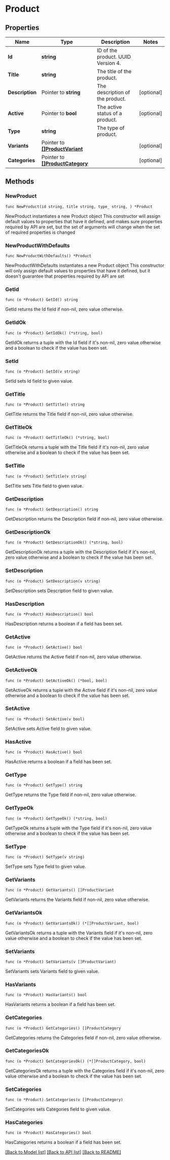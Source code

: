 # Product

## Properties

Name | Type | Description | Notes
------------ | ------------- | ------------- | -------------
**Id** | **string** | ID of the product. UUID Version 4. | 
**Title** | **string** | The title of the product. | 
**Description** | Pointer to **string** | The description of the product. | [optional] 
**Active** | Pointer to **bool** | The active status of a product. | [optional] 
**Type** | **string** | The type of product. | 
**Variants** | Pointer to [**[]ProductVariant**](ProductVariant.md) |  | [optional] 
**Categories** | Pointer to [**[]ProductCategory**](ProductCategory.md) |  | [optional] 

## Methods

### NewProduct

`func NewProduct(id string, title string, type_ string, ) *Product`

NewProduct instantiates a new Product object
This constructor will assign default values to properties that have it defined,
and makes sure properties required by API are set, but the set of arguments
will change when the set of required properties is changed

### NewProductWithDefaults

`func NewProductWithDefaults() *Product`

NewProductWithDefaults instantiates a new Product object
This constructor will only assign default values to properties that have it defined,
but it doesn't guarantee that properties required by API are set

### GetId

`func (o *Product) GetId() string`

GetId returns the Id field if non-nil, zero value otherwise.

### GetIdOk

`func (o *Product) GetIdOk() (*string, bool)`

GetIdOk returns a tuple with the Id field if it's non-nil, zero value otherwise
and a boolean to check if the value has been set.

### SetId

`func (o *Product) SetId(v string)`

SetId sets Id field to given value.


### GetTitle

`func (o *Product) GetTitle() string`

GetTitle returns the Title field if non-nil, zero value otherwise.

### GetTitleOk

`func (o *Product) GetTitleOk() (*string, bool)`

GetTitleOk returns a tuple with the Title field if it's non-nil, zero value otherwise
and a boolean to check if the value has been set.

### SetTitle

`func (o *Product) SetTitle(v string)`

SetTitle sets Title field to given value.


### GetDescription

`func (o *Product) GetDescription() string`

GetDescription returns the Description field if non-nil, zero value otherwise.

### GetDescriptionOk

`func (o *Product) GetDescriptionOk() (*string, bool)`

GetDescriptionOk returns a tuple with the Description field if it's non-nil, zero value otherwise
and a boolean to check if the value has been set.

### SetDescription

`func (o *Product) SetDescription(v string)`

SetDescription sets Description field to given value.

### HasDescription

`func (o *Product) HasDescription() bool`

HasDescription returns a boolean if a field has been set.

### GetActive

`func (o *Product) GetActive() bool`

GetActive returns the Active field if non-nil, zero value otherwise.

### GetActiveOk

`func (o *Product) GetActiveOk() (*bool, bool)`

GetActiveOk returns a tuple with the Active field if it's non-nil, zero value otherwise
and a boolean to check if the value has been set.

### SetActive

`func (o *Product) SetActive(v bool)`

SetActive sets Active field to given value.

### HasActive

`func (o *Product) HasActive() bool`

HasActive returns a boolean if a field has been set.

### GetType

`func (o *Product) GetType() string`

GetType returns the Type field if non-nil, zero value otherwise.

### GetTypeOk

`func (o *Product) GetTypeOk() (*string, bool)`

GetTypeOk returns a tuple with the Type field if it's non-nil, zero value otherwise
and a boolean to check if the value has been set.

### SetType

`func (o *Product) SetType(v string)`

SetType sets Type field to given value.


### GetVariants

`func (o *Product) GetVariants() []ProductVariant`

GetVariants returns the Variants field if non-nil, zero value otherwise.

### GetVariantsOk

`func (o *Product) GetVariantsOk() (*[]ProductVariant, bool)`

GetVariantsOk returns a tuple with the Variants field if it's non-nil, zero value otherwise
and a boolean to check if the value has been set.

### SetVariants

`func (o *Product) SetVariants(v []ProductVariant)`

SetVariants sets Variants field to given value.

### HasVariants

`func (o *Product) HasVariants() bool`

HasVariants returns a boolean if a field has been set.

### GetCategories

`func (o *Product) GetCategories() []ProductCategory`

GetCategories returns the Categories field if non-nil, zero value otherwise.

### GetCategoriesOk

`func (o *Product) GetCategoriesOk() (*[]ProductCategory, bool)`

GetCategoriesOk returns a tuple with the Categories field if it's non-nil, zero value otherwise
and a boolean to check if the value has been set.

### SetCategories

`func (o *Product) SetCategories(v []ProductCategory)`

SetCategories sets Categories field to given value.

### HasCategories

`func (o *Product) HasCategories() bool`

HasCategories returns a boolean if a field has been set.


[[Back to Model list]](../README.md#documentation-for-models) [[Back to API list]](../README.md#documentation-for-api-endpoints) [[Back to README]](../README.md)


